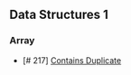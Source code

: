 ## Data Structures 1
### Array
- [\# 217] [Contains Duplicate](description/Data_Structure_1/217_ContainsDuplicate.md)